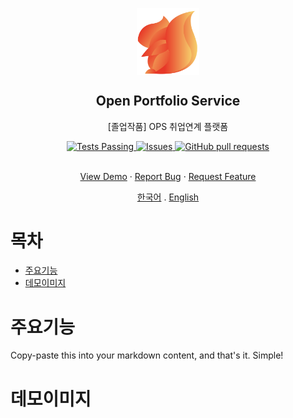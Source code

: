 <p align="center">
 <img width="100px" src="https://raw.githubusercontent.com/TaeKyeong97/ops/eebdd8036b295cfdb0997532f2593f545b850e74/%EB%A1%9C%EA%B3%A0.svg" align="center" alt="GitHub Readme Stats" />
 <h2 align="center">Open Portfolio Service</h2>
 <p align="center">[졸업작품] OPS 취업연계 플랫폼</p>
</p>

<p align="center">
  <a href="https://github.com/TaeKyeong97/ops/actions/new">
    <img alt="Tests Passing" src="https://github.com/anuraghazra/github-readme-stats/workflows/Test/badge.svg" />
  </a>
  <a href="https://github.com/TaeKyeong97/ops/issues">
    <img alt="Issues" src="https://img.shields.io/github/issues/TaeKyeong97/ops?color=0088ff" />
  </a>
  <a href="https://github.com/TaeKyeong97/ops/pulls">
    <img alt="GitHub pull requests" src="https://img.shields.io/github/issues-pr/TaeKyeong97/ops?color=0088ff" />
  </a>
  <br />
  <br />
</p>
 
<p align="center">
    <a href="#demo">View Demo</a>
    ·
    <a href="#go">Report Bug</a>
    ·
    <a href="#go">Request Feature</a>
</p>
 <p align="center">
    <a href="/readme_kr.md">한국어</a>
    .
    <a href="/docs/readme_us.md">English</a>
 </p>


# 목차

- [주요기능](#주요기능)
- [데모이미지](#데모이미지)

# 주요기능

Copy-paste this into your markdown content, and that's it. Simple!

# 데모이미지
